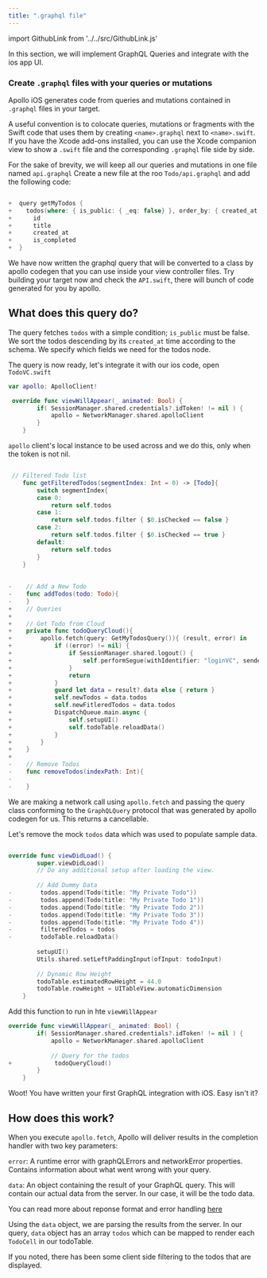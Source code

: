 ```yaml
---
title: ".graphql file"
---
```


import GithubLink from '../../src/GithubLink.js'

In this section, we will implement GraphQL Queries and integrate with the ios app UI. 

### Create `.graphql` files with your queries or mutations

Apollo iOS generates code from queries and mutations contained in `.graphql` files in your target.

A useful convention is to colocate queries, mutations or fragments with the Swift code that uses them by creating `<name>.graphql` next to `<name>.swift`. If you have the Xcode add-ons installed, you can use the Xcode companion view to show a `.swift` file and the corresponding `.graphql` file side by side.

For the sake of brevity, we will keep all our queries and mutations in one file named `api.graphql`
Create a new file at the roo `Todo/api.graphql` and add the following code:

<GithubLink link="https://github.com/hasura/graphql-engine/blob/master/community/learn/graphql-tutorials/tutorials/ios-apollo/app-final/Todo/api.graphql" text="Todo/api.graphql" />

```swift

+  query getMyTodos {
+    todos(where: { is_public: { _eq: false} }, order_by: { created_at: desc }) {
+      id
+      title
+      created_at
+      is_completed
+  }
```

We have now written the graphql query that will be converted to a class by apollo codegen that you can use inside your view controller files. Try building your target now and check the `API.swift`, there will bunch of code generated for you by apollo.

What does this query do? 
------------------------
The query fetches `todos` with a simple condition; `is_public` must be false. We sort the todos descending by its `created_at` time according to the schema. We specify which fields we need for the todos node.

The query is now ready, let's integrate it with our ios code, open `TodoVC.swift`

```swift
var apollo: ApolloClient!

```

```swift
 override func viewWillAppear(_ animated: Bool) {
        if( SessionManager.shared.credentials?.idToken! != nil ) {
            apollo = NetworkManager.shared.apolloClient
        }
    }
```

`apollo` client's local instance to be used across and we do this, only when the token is not nil.

```swift

 // Filtered Todo list
    func getFilteredTodos(segmentIndex: Int = 0) -> [Todo]{
        switch segmentIndex{
        case 0:
            return self.todos
        case 1:
            return self.todos.filter { $0.isChecked == false }
        case 2:
            return self.todos.filter { $0.isChecked == true }
        default:
            return self.todos
        }
    }
    
    
-    // Add a New Todo
-    func addTodos(todo: Todo){
-    }
+    // Queries
+    
+    // Get Todo from Cloud
+    private func todoQueryCloud(){
+        apollo.fetch(query: GetMyTodosQuery()){ (result, error) in
+            if ((error) != nil) {
+                if SessionManager.shared.logout() {
+                    self.performSegue(withIdentifier: "loginVC", sender: self)
+                }
+                return
+            }
+            guard let data = result?.data else { return }
+            self.newTodos = data.todos
+            self.newFitleredTodos = data.todos
+            DispatchQueue.main.async {
+                self.setupUI()
+                self.todoTable.reloadData()
+            }
+        }
+    }
+    
-    // Remove Todos
-    func removeTodos(indexPath: Int){
-        
-    }
```

We are making a network call using `apollo.fetch` and passing the query class conforming to the `GraphQLQuery` protocol that was generated by apollo codegen for us. This returns a cancellable.

Let's remove the mock `todos` data which was used to populate sample data.

```swift

override func viewDidLoad() {
        super.viewDidLoad()
        // Do any additional setup after loading the view.
        
        // Add Dummy Data
-        todos.append(Todo(title: "My Private Todo"))
-        todos.append(Todo(title: "My Private Todo 1"))
-        todos.append(Todo(title: "My Private Todo 2"))
-        todos.append(Todo(title: "My Private Todo 3"))
-        todos.append(Todo(title: "My Private Todo 4"))
-        filteredTodos = todos
-        todoTable.reloadData()
        
        setupUI()
        Utils.shared.setLeftPaddingInput(ofInput: todoInput)
        
        // Dynamic Row Height
        todoTable.estimatedRowHeight = 44.0
        todoTable.rowHeight = UITableView.automaticDimension
    }

```

Add this function to run in hte `viewWillAppear`

```swift
override func viewWillAppear(_ animated: Bool) {
        if( SessionManager.shared.credentials?.idToken! != nil ) {
            apollo = NetworkManager.shared.apolloClient
            
            // Query for the todos
+            todoQueryCloud()
        }
    }
```

Woot! You have written your first GraphQL integration with iOS. Easy isn't it?

How does this work?
-------------------
When you execute `apollo.fetch`, Apollo will deliver results in the completion handler with two key parameters:

`error`: A runtime error with graphQLErrors and networkError properties. Contains information about what went wrong with your query.

`data`: An object containing the result of your GraphQL query. This will contain our actual data from the server. In our case, it will be the todo data.

You can read more about reponse format and error handling [here](https://graphql.github.io/graphql-spec/)

Using the `data` object, we are parsing the results from the server. In our query, `data` object has an array `todos` which can be mapped to render each `TodoCell` in our todoTable.

If you noted, there has been some client side filtering to the todos that are displayed.
